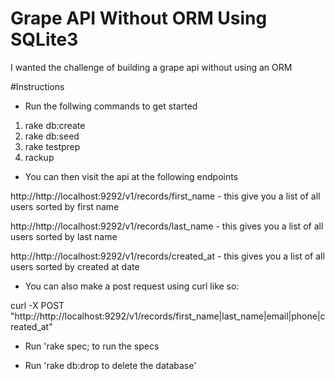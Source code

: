 Grape API Without ORM Using SQLite3
===================================
I wanted the challenge of building a grape api without using an ORM

#Instructions

- Run the follwing commands to get started

1. rake db:create
2. rake db:seed
3. rake testprep
3. rackup

- You can then visit the api at the following endpoints 

http://http://localhost:9292/v1/records/first_name - this give you a list of all users sorted by first name

http://http://localhost:9292/v1/records/last_name - this gives you a list of all users sorted by last name

http://http://localhost:9292/v1/records/created_at - this gives you a list of all users sorted by created at date

- You can also make a post request using curl like so:

curl -X POST "http://http://localhost:9292/v1/records/first_name|last_name|email|phone|created_at"

- Run 'rake spec; to run the specs

- Run 'rake db:drop to delete the database'

